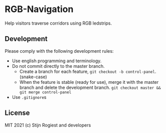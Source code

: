 # RGB-Navigation

Help visitors traverse corridors using RGB ledstrips.

## Development

Please comply with the following development rules:
- Use english programming and terminology.
- Do not commit directly to the master branch.
    - Create a branch for each feature, `git checkout -b control-panel`. (snake-case)
    - When the feature is stable (ready for use), merge it with the master branch and delete the development branch. `git checkout master && git merge control-panel`
- Use `.gitignore`s

## License

MIT 2021 (c) Stijn Rogiest and developers
